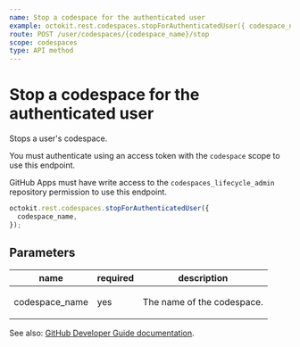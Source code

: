 ```yaml
---
name: Stop a codespace for the authenticated user
example: octokit.rest.codespaces.stopForAuthenticatedUser({ codespace_name })
route: POST /user/codespaces/{codespace_name}/stop
scope: codespaces
type: API method
---
```


# Stop a codespace for the authenticated user

Stops a user's codespace.

You must authenticate using an access token with the `codespace` scope to use this endpoint.

GitHub Apps must have write access to the `codespaces_lifecycle_admin` repository permission to use this endpoint.

```js
octokit.rest.codespaces.stopForAuthenticatedUser({
  codespace_name,
});
```

## Parameters

<table>
  <thead>
    <tr>
      <th>name</th>
      <th>required</th>
      <th>description</th>
    </tr>
  </thead>
  <tbody>
    <tr><td>codespace_name</td><td>yes</td><td>

The name of the codespace.

</td></tr>
  </tbody>
</table>

See also: [GitHub Developer Guide documentation](https://docs.github.com/enterprise-cloud@latest//rest/reference/codespaces#stop-a-codespace-for-the-authenticated-user).
